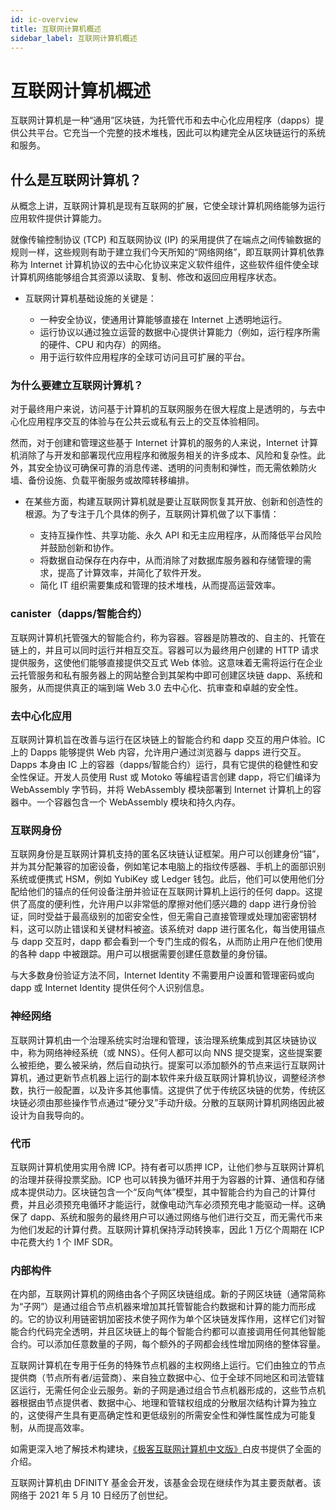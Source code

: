 ```yaml
---
id: ic-overview
title: 互联网计算机概述
sidebar_label: 互联网计算机概述
---
```


# 互联网计算机概述

互联网计算机是一种“通用”区块链，为托管代币和去中心化应用程序（dapps）提供公共平台。它充当一个完整的技术堆栈，因此可以构建完全从区块链运行的系统和服务。

## 什么是互联网计算机？

从概念上讲，互联网计算机是现有互联网的扩展，它使全球计算机网络能够为运行应用软件提供计算能力。

就像传输控制协议 (TCP) 和互联网协议 (IP) 的采用提供了在端点之间传输数据的规则一样，这些规则有助于建立我们今天所知的“网络网络”，即互联网计算机依靠称为 Internet 计算机协议的去中心化协议来定义软件组件，这些软件组件使全球计算机网络能够组合其资源以读取、复制、修改和返回应用程序状态。

- 互联网计算机基础设施的关键是：

  - 一种安全协议，使通用计算能够直接在 Internet 上透明地运行。
  - 运行协议以通过独立运营的数据中心提供计算能力（例如，运行程序所需的硬件、CPU 和内存）的网络。
  - 用于运行软件应用程序的全球可访问且可扩展的平台。

### 为什么要建立互联网计算机？

对于最终用户来说，访问基于计算机的互联网服务在很大程度上是透明的，与去中心化应用程序交互的体验与在公共云或私有云上的交互体验相同。

然而，对于创建和管理这些基于 Internet 计算机的服务的人来说，Internet 计算机消除了与开发和部署现代应用程序和微服务相关的许多成本、风险和复杂性。此外，其安全协议可确保可靠的消息传递、透明的问责制和弹性，而无需依赖防火墙、备份设施、负载平衡服务或故障转移编排。

- 在某些方面，构建互联网计算机就是要让互联网恢复其开放、创新和创造性的根源。为了专注于几个具体的例子，互联网计算机做了以下事情：

  - 支持互操作性、共享功能、永久 API 和无主应用程序，从而降低平台风险并鼓励创新和协作。
  - 将数据自动保存在内存中，从而消除了对数据库服务器和存储管理的需求，提高了计算效率，并简化了软件开发。
  - 简化 IT 组织需要集成和管理的技术堆栈，从而提高运营效率。

### canister（dapps/智能合约）

互联网计算机托管强大的智能合约，称为容器。容器是防篡改的、自主的、托管在链上的，并且可以同时运行并相互交互。容器可以为最终用户创建的 HTTP 请求提供服务，这使他们能够直接提供交互式 Web 体验。这意味着无需将运行在企业云托管服务和私有服务器上的网站整合到其架构中即可创建区块链 dapp、系统和服务，从而提供真正的端到端 Web 3.0 去中心化、抗审查和卓越的安全性。

### 去中心化应用

互联网计算机旨在改善与运行在区块链上的智能合约和 dapp 交互的用户体验。IC 上的 Dapps 能够提供 Web 内容，允许用户通过浏览器与 dapps 进行交互。Dapps 本身由 IC 上的容器（dapps/智能合约）运行，具有它提供的稳健性和安全性保证。开发人员使用 Rust 或 Motoko 等编程语言创建 dapp，将它们编译为 WebAssembly 字节码，并将 WebAssembly 模块部署到 Internet 计算机上的容器中。一个容器包含一个 WebAssembly 模块和持久内存。

### 互联网身份

互联网身份是互联网计算机支持的匿名区块链认证框架。用户可以创建身份“锚”，并为其分配兼容的加密设备，例如笔记本电脑上的指纹传感器、手机上的面部识别系统或便携式 HSM，例如 YubiKey 或 Ledger 钱包。此后，他们可以使用他们分配给他们的锚点的任何设备注册并验证在互联网计算机上运行的任何 dapp。这提供了高度的便利性，允许用户以非常低的摩擦对他们感兴趣的 dapp 进行身份验证，同时受益于最高级别的加密安全性，但无需自己直接管理或处理加密密钥材料，这可以防止错误和关键材料被盗。该系统对 dapp 进行匿名化，每当使用锚点与 dapp 交互时，dapp 都会看到一个专门生成的假名，从而防止用户在他们使用的各种 dapp 中被跟踪。用户可以根据需要创建任意数量的身份锚。

与大多数身份验证方法不同，Internet Identity 不需要用户设置和管理密码或向 dapp 或 Internet Identity 提供任何个人识别信息。

### 神经网络

互联网计算机由一个治理系统实时治理和管理，该治理系统集成到其区块链协议中，称为网络神经系统（或 NNS）。任何人都可以向 NNS 提交提案，这些提案要么被拒绝，要么被采纳，然后自动执行。提案可以添加额外的节点来运行互联网计算机，通过更新节点机器上运行的副本软件来升级互联网计算机协议，调整经济参数，执行一般配置，以及许多其他事情。这提供了优于传统区块链的优势，传统区块链必须由那些操作节点通过“硬分叉”手动升级。分散的互联网计算机网络因此被设计为自我导向的。

### 代币

互联网计算机使用实用令牌 ICP。持有者可以质押 ICP，让他们参与互联网计算机的治理并获得投票奖励。ICP 也可以转换为循环并用于为容器的计算、通信和存储成本提供动力。区块链包含一个“反向气体”模型，其中智能合约为自己的计算付费，并且必须预充电循环才能运行，就像电动汽车必须预充电才能驱动一样。这确保了 dapp、系统和服务的最终用户可以通过网络与他们进行交互，而无需代币来为他们发起的计算付费。互联网计算机保持浮动转换率，因此 1 万亿个周期在 ICP 中花费大约 1 个 IMF SDR。

### 内部构件

在内部，互联网计算机的网络由各个子网区块链组成。新的子网区块链（通常简称为“子网”）是通过组合节点机器来增加其托管智能合约数据和计算的能力而形成的。它的协议利用链密钥加密技术使子网作为单个区块链发挥作用，这样它们对智能合约代码完全透明，并且区块链上的每个智能合约都可以直接调用任何其他智能合约。可以添加任意数量的子网，每个额外的子网都会线性增加网络的整体容量。

互联网计算机在专用于任务的特殊节点机器的主权网络上运行。它们由独立的节点提供商（节点所有者/运营商）、来自独立数据中心、位于全球不同地区和司法管辖区运行，无需任何企业云服务。新的子网是通过组合节点机器形成的，这些节点机器根据由节点提供者、数据中心、地理和管辖权组成的分散层次结构计算为独立的，这使得产生具有更高确定性和更低级别的所需安全性和弹性属性成为可能复制，从而提高效率。

如需更深入地了解技术构建块，[《极客互联网计算机中文版》](https://github.com/icpmotion/dfinity-guide)白皮书提供了全面的介绍。

互联网计算机由 DFINITY 基金会开发，该基金会现在继续作为其主要贡献者。该网络于 2021 年 5 月 10 日经历了创世纪。
